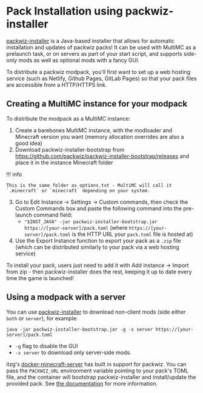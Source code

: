 # Pack Installation using packwiz-installer

[packwiz-installer] is a Java-based installer that allows for automatic installation and updates of packwiz packs! It can be used with MultiMC as a prelaunch task, or on servers as part of your start script, and supports side-only mods as well as optional mods with a fancy GUI.

To distribute a packwiz modpack, you'll first want to set up a web hosting service (such as Netlify, Github Pages, GitLab Pages) so that your pack files are accessible from a HTTP/HTTPS link.

## Creating a MultiMC instance for your modpack

To distribute the modpack as a MultiMC instance:

1. Create a barebones MultiMC instance, with the modloader and Minecraft version you want (memory allocation overrides are also a good idea)
2. Download packwiz-installer-bootstrap from https://github.com/packwiz/packwiz-installer-bootstrap/releases and place it in the instance Minecraft folder

!!! info

    This is the same folder as options.txt - MultiMC will call it `.minecraft` or `minecraft` depending on your system.

3. Go to Edit Instance -> Settings -> Custom commands, then check the Custom Commands box and paste the following command into the pre-launch command field:
    - `"$INST_JAVA" -jar packwiz-installer-bootstrap.jar https://[your-server]/pack.toml`
      (where `https://[your-server]/pack.toml` is the HTTP URL your `pack.toml` file is hosted at)
4. Use the Export Instance function to export your pack as a `.zip` file (which can be distributed similarly to your pack via a web hosting service)

To install your pack, users just need to add it with Add instance -> Import from zip - then packwiz-installer does the rest, keeping it up to date every time the game is launched!

<!-- TODO: packwiz-example-pack as an example -->

## Using a modpack with a server

You can use [packwiz-installer] to download non-client mods (side either `both` or `server`), for example:

    java -jar packwiz-installer-bootstrap.jar -g -s server https://[your-server]/pack.toml

- `-g` flag to disable the GUI
- `-s server` to download only server-side mods.

itzg's [docker-minecraft-server](https://github.com/itzg/docker-minecraft-server) has built in support for packwiz. You can pass the `PACKWIZ_URL` environment variable pointing to your pack's TOML file, and the container will bootstrap packwiz-installer and install/update the provided pack. See [the documentation](https://github.com/itzg/docker-minecraft-server#running-a-server-with-a-packwiz-modpack) for more information.

[packwiz-installer]: https://github.com/packwiz/packwiz-installer
